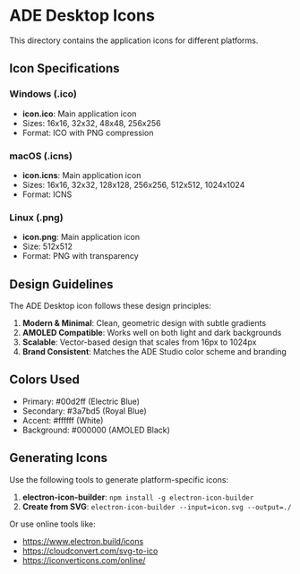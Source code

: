 # ADE Desktop Icons

This directory contains the application icons for different platforms.

## Icon Specifications

### Windows (.ico)
- **icon.ico**: Main application icon
- Sizes: 16x16, 32x32, 48x48, 256x256
- Format: ICO with PNG compression

### macOS (.icns)
- **icon.icns**: Main application icon
- Sizes: 16x16, 32x32, 128x128, 256x256, 512x512, 1024x1024
- Format: ICNS

### Linux (.png)
- **icon.png**: Main application icon
- Size: 512x512
- Format: PNG with transparency

## Design Guidelines

The ADE Desktop icon follows these design principles:

1. **Modern & Minimal**: Clean, geometric design with subtle gradients
2. **AMOLED Compatible**: Works well on both light and dark backgrounds
3. **Scalable**: Vector-based design that scales from 16px to 1024px
4. **Brand Consistent**: Matches the ADE Studio color scheme and branding

## Colors Used

- Primary: #00d2ff (Electric Blue)
- Secondary: #3a7bd5 (Royal Blue)
- Accent: #ffffff (White)
- Background: #000000 (AMOLED Black)

## Generating Icons

Use the following tools to generate platform-specific icons:

1. **electron-icon-builder**: `npm install -g electron-icon-builder`
2. **Create from SVG**: `electron-icon-builder --input=icon.svg --output=./`

Or use online tools like:
- https://www.electron.build/icons
- https://cloudconvert.com/svg-to-ico
- https://iconverticons.com/online/
